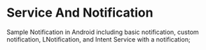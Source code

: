 # Service And Notification
Sample Notification in Android including basic notification, custom notification, LNotification, and Intent Service with a notification;
